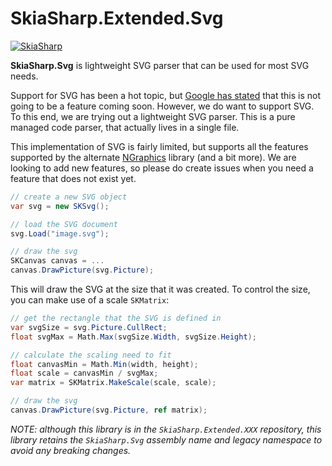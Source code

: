 # SkiaSharp.Extended.Svg

[![SkiaSharp](https://img.shields.io/nuget/vpre/SkiaSharp.Svg.svg?maxAge=2592000)](https://www.nuget.org/packages/SkiaSharp.Svg)

**SkiaSharp.Svg** is lightweight SVG parser that can be used for 
most SVG needs.

Support for SVG has been a hot topic, but [Google has stated][google-svg] 
that this is not going to be a feature coming soon. However, we do want to 
support SVG. To this end, we are trying out a lightweight SVG parser. 
This is a pure managed code parser, that actually lives in a single file.

This implementation of SVG is fairly limited, but supports all the features 
supported by the alternate [NGraphics][ngraphics] library (and a bit more).
We are looking to add new features, so please do create issues when you need 
a feature that does not exist yet.

```csharp
// create a new SVG object
var svg = new SKSvg();

// load the SVG document
svg.Load("image.svg");

// draw the svg
SKCanvas canvas = ...
canvas.DrawPicture(svg.Picture);
```

This will draw the SVG at the size that it was created. To control the 
size, you can make use of a scale `SKMatrix`:

```csharp
// get the rectangle that the SVG is defined in
var svgSize = svg.Picture.CullRect;
float svgMax = Math.Max(svgSize.Width, svgSize.Height);

// calculate the scaling need to fit
float canvasMin = Math.Min(width, height);
float scale = canvasMin / svgMax;
var matrix = SKMatrix.MakeScale(scale, scale);

// draw the svg
canvas.DrawPicture(svg.Picture, ref matrix);
```

_NOTE: although this library is in the `SkiaSharp.Extended.XXX` repository, this  
library retains the `SkiaSharp.Svg` assembly name and legacy namespace to avoid 
any breaking changes._

[google-svg]: https://groups.google.com/d/msg/skia-discuss/8grSzbS0GnI/GxsAdCCUU9cJ
[ngraphics]: https://github.com/praeclarum/NGraphics
